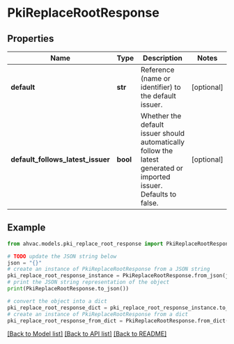 # PkiReplaceRootResponse


## Properties

Name | Type | Description | Notes
------------ | ------------- | ------------- | -------------
**default** | **str** | Reference (name or identifier) to the default issuer. | [optional] 
**default_follows_latest_issuer** | **bool** | Whether the default issuer should automatically follow the latest generated or imported issuer. Defaults to false. | [optional] 

## Example

```python
from ahvac.models.pki_replace_root_response import PkiReplaceRootResponse

# TODO update the JSON string below
json = "{}"
# create an instance of PkiReplaceRootResponse from a JSON string
pki_replace_root_response_instance = PkiReplaceRootResponse.from_json(json)
# print the JSON string representation of the object
print(PkiReplaceRootResponse.to_json())

# convert the object into a dict
pki_replace_root_response_dict = pki_replace_root_response_instance.to_dict()
# create an instance of PkiReplaceRootResponse from a dict
pki_replace_root_response_from_dict = PkiReplaceRootResponse.from_dict(pki_replace_root_response_dict)
```
[[Back to Model list]](../README.md#documentation-for-models) [[Back to API list]](../README.md#documentation-for-api-endpoints) [[Back to README]](../README.md)


